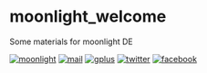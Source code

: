 moonlight_welcome
=================

Some materials for moonlight DE

[moonlight]: http://seosova.ru/moonlight/img/logowelcome.png
[mail]: http://seosova.ru/moonlight/img/logomail.png
[gplus]: http://seosova.ru/moonlight/img/logogplus.png
[twitter]: http://seosova.ru/moonlight/img/logotwitter.png
[facebook]: http://seosova.ru/moonlight/img/logofacebook.png

[moonlight-blog]: http://moonlightde.blogspot.ru/
[link-mail]: http://freelists.org/list/moonlight_desktop
[link-gplus]: https://plus.google.com/u/0/106073381586416542932
[link-twitter]: https://twitter.com/moonlightDE
[link-facebook]: https://www.facebook.com/moonlightDE


[![moonlight]][moonlight-blog]
[![mail]][link-mail]
[![gplus]][link-gplus]
[![twitter]][link-twitter]
[![facebook]][link-facebook]
